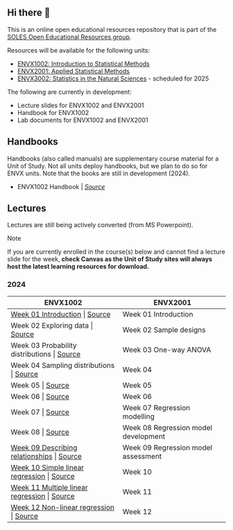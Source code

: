 ## Hi there 👋

<!--

**Here are some ideas to get you started:**

🙋‍♀️ A short introduction - what is your organization all about?
🌈 Contribution guidelines - how can the community get involved?
👩‍💻 Useful resources - where can the community find your docs? Is there anything else the community should know?
🍿 Fun facts - what does your team eat for breakfast?
🧙 Remember, you can do mighty things with the power of [Markdown](https://docs.github.com/github/writing-on-github/getting-started-with-writing-and-formatting-on-github/basic-writing-and-formatting-syntax)
-->

This is an online open educational resources repository that is part of the [SOLES Open Educational Resources group](https://github.com/usyd-soles-edu).

Resources will be available for the following units:

- [ENVX1002: Introduction to Statistical Methods](https://www.sydney.edu.au/units/ENVX1002) 
- [ENVX2001: Applied Statistical Methods](https://www.sydney.edu.au/units/ENVX2001) 
- [ENVX3002: Statistics in the Natural Sciences](https://www.sydney.edu.au/units/ENVX3002) - scheduled for 2025

The following are currently in development:

- Lecture slides for ENVX1002 and ENVX2001
- Handbook for ENVX1002
- Lab documents for ENVX1002 and ENVX2001

## Handbooks

Handbooks (also called manuals) are supplementary course material for a Unit of Study. Not all units deploy handbooks, but we plan to do so for ENVX units. Note that the books are still in development (2024).

- ENVX1002 Handbook | [*Source*](https://github.com/ENVX-resources/ENVX1002-manual)

## Lectures
Lectures are still being actively converted (from MS Powerpoint). 

> [!NOTE]
> If you are currently enrolled in the course(s) below and cannot find a lecture slide for the week,  **check Canvas as the Unit of Study sites will always host the latest learning resources for download.**

### 2024
| ENVX1002 | ENVX2001 |
| --- | --- |
| [Week 01 Introduction][w01envx1001] \| [Source][w01envx1001src] | Week 01 Introduction |
| Week 02 Exploring data \| [Source][w02envx1001src] | Week 02 Sample designs |
| Week 03 Probability distributions \| [Source][w03envx1001src] | Week 03 One-way ANOVA|
| Week 04 Sampling distributions \| [Source][w04envx1001src] | Week 04 |
| Week 05  \| [Source][w05envx1001src] | Week 05 |
| Week 06  \| [Source][w06envx1001src] | Week 06 |
| Week 07  \| [Source][w07envx1001src] | Week 07  Regression modelling |
| Week 08  \| [Source][w08envx1001src] | Week 08 Regression model development |
| [Week 09 Describing relationships][w09envx1001] \| [Source][w09envx1001src] | Week 09 Regression model assessment|
| [Week 10 Simple linear regression][w10envx1001] \| [Source][w10envx1001src] | Week 10 |
| [Week 11 Multiple linear regression][w11envx1001] \| [Source][w11envx1001src] | Week 11 |
| [Week 12 Non-linear regression][w12envx1001] \| [Source][w12envx1001src] | Week 12 |

[w01envx1001src]: https://github.com/ENVX-resources/ENVX1002-2024-Lecture-Topic01
[w01envx1001]: https://envx-resources.github.io/ENVX1002-2024-Lecture-Topic01
[w02envx1001src]: https://github.com/ENVX-resources/ENVX1002-2024-Lecture-Topic02
[w02envx1001]: https://envx-resources.github.io/ENVX1002-2024-Lecture-Topic02
[w03envx1001src]: https://github.com/ENVX-resources/ENVX1002-2024-Lecture-Topic03
[w03envx1001]: https://envx-resources.github.io/ENVX1002-2024-Lecture-Topic03
[w04envx1001src]: https://github.com/ENVX-resources/ENVX1002-2024-Lecture-Topic04
[w04envx1001]: https://envx-resources.github.io/ENVX1002-2024-Lecture-Topic04
[w05envx1001src]: https://github.com/ENVX-resources/ENVX1002-2024-Lecture-Topic05
[w05envx1001]: https://envx-resources.github.io/ENVX1002-2024-Lecture-Topic05
[w06envx1001src]: https://github.com/ENVX-resources/ENVX1002-2024-Lecture-Topic06
[w06envx1001]: https://envx-resources.github.io/ENVX1002-2024-Lecture-Topic06
[w07envx1001src]: https://github.com/ENVX-resources/ENVX1002-2024-Lecture-Topic07
[w07envx1001]: https://envx-resources.github.io/ENVX1002-2024-Lecture-Topic07
[w08envx1001src]: https://github.com/ENVX-resources/ENVX1002-2024-Lecture-Topic08
[w08envx1001]: https://envx-resources.github.io/ENVX1002-2024-Lecture-Topic08
[w09envx1001src]: https://github.com/ENVX-resources/ENVX1002-2024-Lecture-Topic09
[w09envx1001]: https://envx-resources.github.io/ENVX1002-2024-Lecture-Topic09
[w10envx1001src]: https://github.com/ENVX-resources/ENVX1002-2024-Lecture-Topic10
[w10envx1001]: https://envx-resources.github.io/ENVX1002-2024-Lecture-Topic10
[w11envx1001src]: https://github.com/ENVX-resources/ENVX1002-2024-Lecture-Topic11
[w11envx1001]: https://envx-resources.github.io/ENVX1002-2024-Lecture-Topic11
[w12envx1001src]: https://github.com/ENVX-resources/ENVX1002-2024-Lecture-Topic12
[w12envx1001]: https://envx-resources.github.io/ENVX1002-2024-Lecture-Topic12

